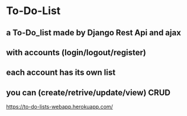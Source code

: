 # To-Do-List
## a To-Do_list made by Django Rest Api and ajax 
## with accounts (login/logout/register)
## each account has its own list 
## you can (create/retrive/update/view) CRUD

https://to-do-lists-webapp.herokuapp.com/
